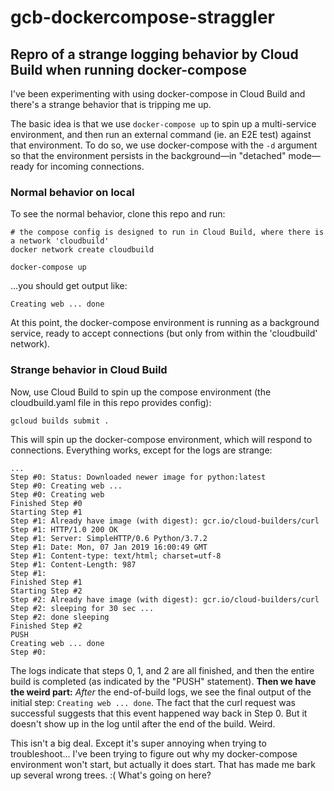# gcb-dockercompose-straggler
## Repro of a strange logging behavior by Cloud Build when running docker-compose

I've been experimenting with using docker-compose in Cloud Build and there's a strange behavior that is tripping me up.

The basic idea is that we use `docker-compose up` to spin up a multi-service environment, and then run an external command (ie. an E2E test) against that environment. To do so, we use docker-compose with the `-d` argument so that the environment persists in the background—in "detached" mode—ready for incoming connections.

### Normal behavior on local
To see the normal behavior, clone this repo and run:
```
# the compose config is designed to run in Cloud Build, where there is a network 'cloudbuild'
docker network create cloudbuild

docker-compose up
```
...you should get output like:
```
Creating web ... done
```
At this point, the docker-compose environment is running as a background service, ready to accept connections (but only from within the 'cloudbuild' network).

### Strange behavior in Cloud Build
Now, use Cloud Build to spin up the compose environment (the cloudbuild.yaml file in this repo provides config):
```
gcloud builds submit .
```

This will spin up the docker-compose environment, which will respond to connections. Everything works, except for the logs are strange:
```
...
Step #0: Status: Downloaded newer image for python:latest
Step #0: Creating web ...
Step #0: Creating web
Finished Step #0
Starting Step #1
Step #1: Already have image (with digest): gcr.io/cloud-builders/curl
Step #1: HTTP/1.0 200 OK
Step #1: Server: SimpleHTTP/0.6 Python/3.7.2
Step #1: Date: Mon, 07 Jan 2019 16:00:49 GMT
Step #1: Content-type: text/html; charset=utf-8
Step #1: Content-Length: 987
Step #1:
Finished Step #1
Starting Step #2
Step #2: Already have image (with digest): gcr.io/cloud-builders/curl
Step #2: sleeping for 30 sec ...
Step #2: done sleeping
Finished Step #2
PUSH
Creating web ... done
Step #0:
```
The logs indicate that steps 0, 1, and 2 are all finished, and then the entire build is completed (as indicated by the "PUSH" statement). **Then we have the weird part:** *After* the end-of-build logs, we see the final output of the initial step: `Creating web ... done`. The fact that the curl request was successful suggests that this event happened way back in Step 0. But it doesn't show up in the log until after the end of the build. Weird.

This isn't a big deal. Except it's super annoying when trying to troubleshoot... I've been trying to figure out why my docker-compose environment won't start, but actually it does start. That has made me bark up several wrong trees. :( What's going on here?
